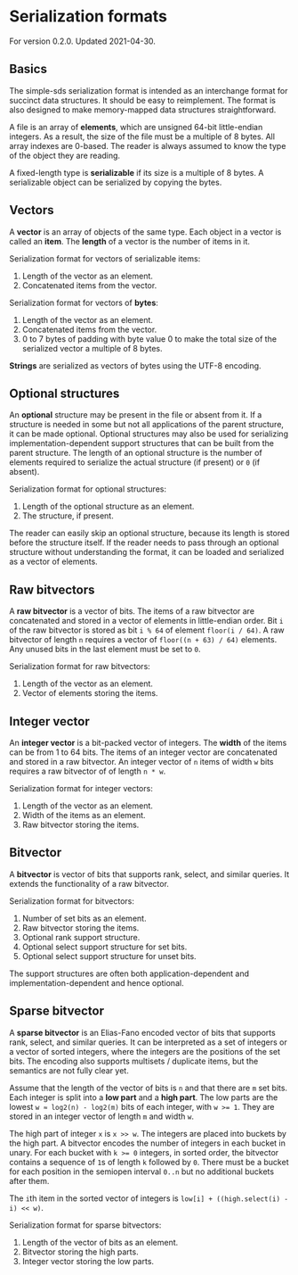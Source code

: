 # Serialization formats

For version 0.2.0. Updated 2021-04-30.

## Basics

The simple-sds serialization format is intended as an interchange format for succinct data structures.
It should be easy to reimplement.
The format is also designed to make memory-mapped data structures straightforward.

A file is an array of **elements**, which are unsigned 64-bit little-endian integers.
As a result, the size of the file must be a multiple of 8 bytes.
All array indexes are 0-based.
The reader is always assumed to know the type of the object they are reading.

A fixed-length type is **serializable** if its size is a multiple of 8 bytes.
A serializable object can be serialized by copying the bytes.

## Vectors

A **vector** is an array of objects of the same type.
Each object in a vector is called an **item**.
The **length** of a vector is the number of items in it.

Serialization format for vectors of serializable items:

1. Length of the vector as an element.
2. Concatenated items from the vector.

Serialization format for vectors of **bytes**:

1. Length of the vector as an element.
2. Concatenated items from the vector.
3. 0 to 7 bytes of padding with byte value 0 to make the total size of the serialized vector a multiple of 8 bytes.

**Strings** are serialized as vectors of bytes using the UTF-8 encoding.

## Optional structures

An **optional** structure may be present in the file or absent from it.
If a structure is needed in some but not all applications of the parent structure, it can be made optional.
Optional structures may also be used for serializing implementation-dependent support structures that can be built from the parent structure.
The length of an optional structure is the number of elements required to serialize the actual structure (if present) or `0` (if absent).

Serialization format for optional structures:

1. Length of the optional structure as an element.
2. The structure, if present.

The reader can easily skip an optional structure, because its length is stored before the structure itself.
If the reader needs to pass through an optional structure without understanding the format, it can be loaded and serialized as a vector of elements.

## Raw bitvectors

A **raw bitvector** is a vector of bits.
The items of a raw bitvector are concatenated and stored in a vector of elements in little-endian order.
Bit `i` of the raw bitvector is stored as bit `i % 64` of element `floor(i / 64)`.
A raw bitvector of length `n` requires a vector of `floor((n + 63) / 64)` elements.
Any unused bits in the last element must be set to `0`.

Serialization format for raw bitvectors:

1. Length of the vector as an element.
2. Vector of elements storing the items.

## Integer vector

An **integer vector** is a bit-packed vector of integers.
The **width** of the items can be from 1 to 64 bits.
The items of an integer vector are concatenated and stored in a raw bitvector.
An integer vector of `n` items of width `w` bits requires a raw bitvector of of length `n * w`.

Serialization format for integer vectors:

1. Length of the vector as an element.
2. Width of the items as an element.
3. Raw bitvector storing the items.

## Bitvector

A **bitvector** is vector of bits that supports rank, select, and similar queries.
It extends the functionality of a raw bitvector.

Serialization format for bitvectors:

1. Number of set bits as an element.
2. Raw bitvector storing the items.
3. Optional rank support structure.
4. Optional select support structure for set bits.
5. Optional select support structure for unset bits.

The support structures are often both application-dependent and implementation-dependent and hence optional.

## Sparse bitvector

A **sparse bitvector** is an Elias-Fano encoded vector of bits that supports rank, select, and similar queries.
It can be interpreted as a set of integers or a vector of sorted integers, where the integers are the positions of the set bits.
The encoding also supports multisets / duplicate items, but the semantics are not fully clear yet.

Assume that the length of the vector of bits is `n` and that there are `m` set bits.
Each integer is split into a **low part** and a **high part**.
The low parts are the lowest `w ≈ log2(n) - log2(m)` bits of each integer, with `w >= 1`.
They are stored in an integer vector of length `m` and width `w`.

The high part of integer `x` is `x >> w`.
The integers are placed into buckets by the high part.
A bitvector encodes the number of integers in each bucket in unary.
For each bucket with `k >= 0` integers, in sorted order, the bitvector contains a sequence of `1`s of length `k` followed by `0`.
There must be a bucket for each position in the semiopen interval `0..n` but no additional buckets after them.

The `i`th item in the sorted vector of integers is `low[i] + ((high.select(i) - i) << w)`.

Serialization format for sparse bitvectors:

1. Length of the vector of bits as an element.
2. Bitvector storing the high parts.
3. Integer vector storing the low parts.
